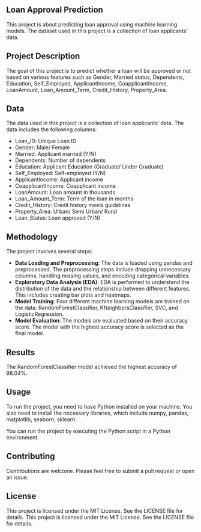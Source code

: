 ## Loan Approval Prediction
This project is about predicting loan approval using machine learning models. The dataset used in this project is a collection of loan applicants’ data.

## Project Description
The goal of this project is to predict whether a loan will be approved or not based on various features such as Gender, Married status, Dependents, Education, Self_Employed, ApplicantIncome, CoapplicantIncome, LoanAmount, Loan_Amount_Term, Credit_History, Property_Area.

## Data
The data used in this project is a collection of loan applicants’ data. The data includes the following columns:

- Loan_ID: Unique Loan ID
- Gender: Male/ Female
- Married: Applicant married (Y/N)
- Dependents: Number of dependents
- Education: Applicant Education (Graduate/ Under Graduate)
- Self_Employed: Self-employed (Y/N)
- ApplicantIncome: Applicant income
- CoapplicantIncome: Coapplicant income
- LoanAmount: Loan amount in thousands
- Loan_Amount_Term: Term of the loan in months
- Credit_History: Credit history meets guidelines
- Property_Area: Urban/ Semi Urban/ Rural
- Loan_Status: Loan approved (Y/N)

## Methodology
The project involves several steps:

- **Data Loading and Preprocessing**: The data is loaded using pandas and preprocessed. The preprocessing steps include dropping unnecessary columns, handling missing values, and encoding categorical variables.
- **Exploratory Data Analysis (EDA)**: EDA is performed to understand the distribution of the data and the relationship between different features. This includes creating bar plots and heatmaps.
- **Model Training**: Four different machine learning models are trained on the data: RandomForestClassifier, KNeighborsClassifier, SVC, and LogisticRegression.
- **Model Evaluation**: The models are evaluated based on their accuracy score. The model with the highest accuracy score is selected as the final model.

## Results
The RandomForestClassifier model achieved the highest accuracy of 98.04%.

## Usage
To run the project, you need to have Python installed on your machine. You also need to install the necessary libraries, which include numpy, pandas, matplotlib, seaborn, sklearn.

You can run the project by executing the Python script in a Python environment.

## Contributing
Contributions are welcome. Please feel free to submit a pull request or open an issue.

## License
This project is licensed under the MIT License. See the LICENSE file for details.
This project is licensed under the MIT License. See the LICENSE file for details.
